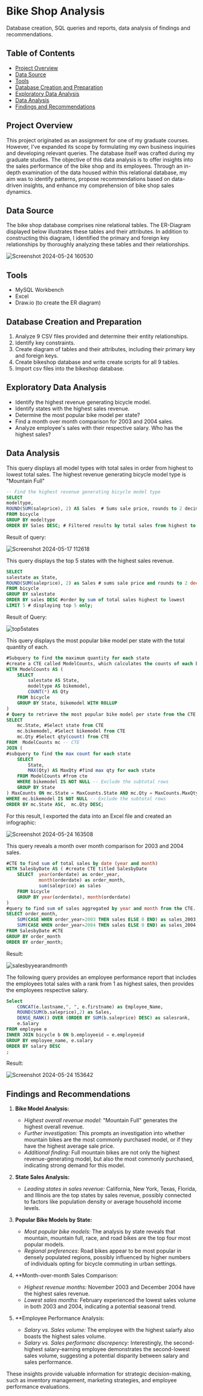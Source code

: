 # Bike Shop Analysis

Database creation, SQL queries and reports, data analysis of findings and recommendations. 

## Table of Contents

- [Project Overview](#project-overview)
- [Data Source](#data-source)
- [Tools](#tools)
- [Database Creation and Preparation](#database-creation-and-preparation)
- [Exploratory Data Analysis](#exploratory-data-analysis)
- [Data Analysis](#data-analysis)
- [Findings and Recommendations](#findings-and-recommendations)

## Project Overview
This project originated as an assignment for one of my graduate courses. 
However, I've expanded its scope by formulating my own business inquiries and developing relevant queries. 
The database itself was crafted during my graduate studies. The objective of this data analysis is to offer insights into the sales performance of the bike shop and its employees. 
Through an in-depth examination of the data housed within this relational database, my aim was to identify patterns, propose recommendations based on data-driven insights, and enhance my comprehension of bike shop sales dynamics.

## Data Source 

The bike shop database comprises nine relational tables. The ER-Diagram displayed below illustrates these tables and their attributes. 
In addition to constructing this diagram, I identified the primary and foreign key relationships by thoroughly analyzing these tables and their relationships.

![Screenshot 2024-05-24 160530](https://github.com/CelesteRoberts/Bike-Shop-Analysis-in-SQL/assets/153464094/373a8920-b3aa-4642-9060-be12b77a20e0)

## Tools
- MySQL Workbench
- Excel
- Draw.io (to create the ER diagram)

## Database Creation and Preparation
1. Analyze 9 CSV files provided and determine their entity relationships.
2. Identify key constraints.
3. Create diagram of tables and their attributes, including their primary key and foreign keys.
4. Create bikeshop database and write create scripts for all 9 tables.
5. Import csv files into the bikeshop database.

## Exploratory Data Analysis 
- Identify the highest revenue generating bicycle model.
- Identify states with the highest sales revenue.
- Determine the most popular bike model per state?
- Find a month over month comparison for 2003 and 2004 sales.
- Analyze employee's sales with their respective salary. Who has the highest sales?

## Data Analysis 

This query displays all model types with total sales in order from highest to lowest total sales. 
The highest revenue generating bicycle model type is "Mountain Full"
  ```SQL
-- Find the highest revenue generating bicycle model type 
SELECT 
modeltype,
ROUND(SUM(saleprice), 2) AS Sales  # Sums sale price, rounds to 2 decimals
FROM bicycle 
GROUP BY modeltype 
ORDER BY Sales DESC; # Filtered results by total sales from highest to lowest
```
Result of query:

![Screenshot 2024-05-17 112618](https://github.com/CelesteRoberts/Bike-Shop-Analysis-in-SQL/assets/153464094/623d0e6d-f364-4720-9dda-f22ae1f6950e)

This query displays the top 5 states with the highest sales revenue.
```SQL
SELECT 
salestate as State,
ROUND(SUM(saleprice), 2) as Sales # sums sale price and rounds to 2 decimal placeds
FROM bicycle 
GROUP BY salestate
ORDER BY sales DESC #order by sum of total sales highest to lowest
LIMIT 5 # displaying top 5 only;
```
Result of Query:

![top5states](https://github.com/CelesteRoberts/Bike-Shop-Analysis-in-SQL/assets/153464094/a4dfa6fd-97c3-45b7-8b69-b357a842b393)

This query displays the most popular bike model per state with the total quantity of each.
```SQL
#Subquery to find the maximum quantity for each state
#create a CTE called ModelCounts, which calculates the counts of each bike model per state.
WITH ModelCounts AS ( 
    SELECT 
        salestate AS State,
        modeltype AS bikemodel,
        COUNT(*) AS Qty
    FROM bicycle
    GROUP BY State, bikemodel WITH ROLLUP
)
# Query to retrieve the most popular bike model per state from the CTE
SELECT
    mc.State, #Select state from CTE
    mc.bikemodel, #Select bikemodel from CTE
    mc.Qty #Select qty(count) from CTE
FROM  ModelCounts mc -- CTE
JOIN (
#subquery to find the max count for each state
    SELECT
        State,
        MAX(Qty) AS MaxQty #find max qty for each state
    FROM ModelCounts #from cte
    WHERE bikemodel IS NOT NULL -- Exclude the subtotal rows
    GROUP BY State
) MaxCounts ON mc.State = MaxCounts.State AND mc.Qty = MaxCounts.MaxQty #joining to CTE
WHERE mc.bikemodel IS NOT NULL -- Exclude the subtotal rows
ORDER BY mc.State ASC,  mc.Qty DESC;
```
For this result, I exported the data into an Excel file and created an infographic:

![Screenshot 2024-05-24 163508](https://github.com/CelesteRoberts/Bike-Shop-Analysis-in-SQL/assets/153464094/d2b4053f-98da-4855-9967-ccb951d91751)

This query reveals a month over month comparison for 2003 and 2004 sales. 

```SQL
#CTE to find sum of total sales by date (year and month)
WITH SalesbyDate AS ( #create CTE titled SalesbyDate
	SELECT 	year(orderdate) as order_year,
			month(orderdate) as order_month,
			sum(saleprice) as sales 
	FROM bicycle 
	GROUP BY year(orderdate), month(orderdate)
) 
#query to find sum of sales aggregated by year and month from the CTE. 
SELECT order_month,
	SUM(CASE WHEN order_year=2003 THEN sales ELSE 0 END) as sales_2003,
    SUM(CASE WHEN order_year=2004 THEN sales ELSE 0 END) as sales_2004
FROM SalesbyDate #CTE
GROUP BY order_month
ORDER BY order_month;
```
Result:

![salesbyyearandmonth](https://github.com/CelesteRoberts/Bike-Shop-Analysis-in-SQL/assets/153464094/f80449a9-7e67-48bf-98e3-47662d303fbc)

The following query provides an employee performance report that includes the employees total sales with a rank from 1 as highest sales, 
then provides the employees respective salary.

```SQL
Select
	CONCAT(e.lastname,", ", e.firstname) as Employee_Name,
    ROUND(SUM(b.saleprice),2) as Sales,
    DENSE_RANK() OVER (ORDER BY SUM(b.saleprice) DESC) as salesrank,
    e.Salary 
FROM employee e
INNER JOIN bicycle b ON b.employeeid = e.employeeid 
GROUP BY employee_name, e.salary
ORDER BY salary DESC
;
```
Result:

![Screenshot 2024-05-24 153642](https://github.com/CelesteRoberts/Bike-Shop-Analysis-in-SQL/assets/153464094/af4e2322-4c63-41e1-8220-0b0c23c45163)

## Findings and Recommendations 

1. **Bike Model Analysis:**
   - *Highest overall revenue model:* "Mountain Full" generates the highest overall revenue.
   - *Further investigation:* This prompts an investigation into whether mountain bikes are the most commonly purchased model, or if they have the highest average sale price.
   - *Additional finding:* Full mountain bikes are not only the highest revenue-generating model, but also the most commonly purchased, indicating strong demand for this model.

2. **State Sales Analysis:**
   - *Leading states in sales revenue:*  California, New York, Texas, Florida, and Illinois are the top states by sales revenue, possibly connected to factors like 		population density or average household income levels.

3. **Popular Bike Models by State:**
   - *Most popular bike models:* The analysis by state reveals that mountain, mountain full, race, and road bikes are the top four most popular models.
   - *Regional preferences*: Road bikes appear to be most popular in densely populated regions, possibly influenced by higher numbers of individuals opting for bicycle commuting in urban settings. 

4. **Month-over-month Sales Comparison:
   - *Highest revenue months:* November 2003 and December 2004 have the highest sales revenue.
   - *Lowest sales months:* February experienced the lowest sales volume in both 2003 and 2004, indicating a potential seasonal trend.

5. **Employee Performance Analysis:
   - *Salary vs. Sales volume:* The employee with the highest salarfy also boasts the highest sales volume.
   - *Salary vs. Sales performanc discrepency:* Interestingly, the second-highest salary-earning employee demonstrates the second-lowest sales volume, suggesting a potential disparity between salary and sales performance. 


These insights provide valuable information for strategic decision-making, such as inventory management, marketing strategies, and employee performance evaluations.
